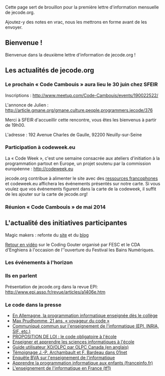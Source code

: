 Cette page sert de brouillon pour la première lettre d'information
mensuelle de jecode.org.

Ajoutez-y des notes en vrac, nous les mettrons en forme avant de les
envoyer.

## Bienvenue !

Bienvenue dans la deuxième lettre d'information de jecode.org !

## Les actualités de jecode.org

### Le prochain « Code Cambouis » aura lieu le 30 juin chez SFEIR

Inscriptions : <http://www.meetup.com/Code-Cambouis/events/190022522/>

L'annonce de Julien :
<http://article.gmane.org/gmane.culture.people.programmers.jecode/376>

Merci à SFEIR d'accueillir cette rencontre, vous êtes les bienvenus à
partir de 19h00.

L'adresse : 192 Avenue Charles de Gaulle, 92200 Neuilly-sur-Seine

### Participation à codeweek.eu

La « Code Week », c'est une semaine consacrée aux ateliers
d'initiation à la programmation partout en Europe, un projet soutenu
par la commission européenne : <http://codeweek.eu>

jecode.org contribue à alimenter le site avec des [ressources
francophones](http://codeweek.eu/resources/france/) et codeweek.eu
affichera les événements présentés sur notre carte. Si vous voulez que
vos événements figurent dans la carte de la codeweek, il suffit de les
ajouter sur la carte de jecode.org!

### Réunion « Code Cambouis » de mai 2014

## L'actualité des initiatives participantes

Magic makers : refonte du [site](http://magicmakers.fr) et du
[blog](http://magicmakers.fr/blog)

[Retour en vidéo](http://youtu.be/wd05vZRovpo?t=1m30s) sur le Coding
Gouter organisé par FESC et le CDA d'Enghiens à l'occasion de
l''ouverture du Festival les Bains Numériques.

### Les événements à l'horizon

### Ils en parlent

Présentation de jecode.org dans la revue EPI:
<http://www.epi.asso.fr/revue/articles/a1406e.htm>

### Le code dans la presse

-   [En Allemagne, la programmation informatique enseignée dès le collège](http://www.la-croix.com/Actualite/Europe/En-Allemagne-la-programmation-informatique-enseignee-des-le-college-2014-06-20-1167321)
-   [Max Prudhomme, 21 ans, « voyageur du code »](http://www.lemonde.fr/education/article/2014/05/23/max-prudhomme-21-ans-voyageur-du-code_4424792_1473685.html)
-   [Communiqué commun sur l'enseignement de l'informatique (EPI, INRIA, SIF, etc.)](http://www.societe-informatique-de-france.fr/wp-content/uploads/2014/06/Communique_commun_17_6_14.pdf)
-   [PROPOSITION DE LOI : le code obligatoire à l'école](http://www.assemblee-nationale.fr/14/propositions/pion2022.asp)
-   [Enseigner et apprendre les sciences informatiques à l'école](https://interstices.info/jcms/c_47072/enseigner-et-apprendre-les-sciences-informatiques-a-lecole)
-   [Guide utilisateur XO/OLPC par OLPC Canada (en anglais)](http://www.olpccanada.com/wp-content/themes/olpc/pdf/educator_guide.pdf)
-   [Témoignage J.-P. Archambault et F. Bardeau dans 01net](http://www.01net.com/front_office/static/magazines/01net/pdf/feuilleter_798.pdf)
-   [Enquête BVA sur l'enseignement de l'informatique](http://www.bva.fr/data/sondage/sondage_fiche/1536/fichier_barometre_de_linnovation_-_mai_2014_-_presentation89676.pdf#page=9)
-   [Apprendre la programmation informatique aux enfants (franceinfo.fr)](http://www.franceinfo.fr/emission/nouveau-monde/2013-2014/apprendre-la-programmation-informatique-aux-enfants-05-26-2014-07-00)
-   [L'enseignement de l'informatique en France (tf1)](http://videos.tf1.fr/jt-20h/2014/former-a-l-informatique-des-le-plus-jeune-age-8422262.html)
